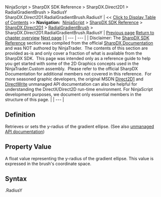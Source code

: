 ﻿
NinjaScript > SharpDX SDK Reference > SharpDX.Direct2D1 > RadialGradientBrush > RadiusY
SharpDX.Direct2D1.RadialGradientBrush.RadiusY
| << [Click to Display Table of Contents](sharpdx_direct2d1_radialgradientbrush_radiusy.md) >> **Navigation:**     [NinjaScript](ninjascript.md) > [SharpDX SDK Reference](sharpdx_sdk_reference.md) > [SharpDX.Direct2D1](sharpdx_direct2d1.md) > [RadialGradientBrush](sharpdx_direct2d1_radialgradientbrush.md) > SharpDX.Direct2D1.RadialGradientBrush.RadiusY | [Previous page](sharpdx_direct2d1_radialgradientbrush_radiusx.md) [Return to chapter overview](sharpdx_direct2d1_radialgradientbrush.md) [Next page](sharpdx_direct2d1_radialgradientbrushproperties.md) |
| --- | --- |
| Disclaimer: The [SharpDX SDK Reference](sharpdx_sdk_reference.md) section was compiled from the official [SharpDX Documentation](http://sharpdx.org/) and was NOT authored by NinjaTrader.  The contents of this section are provided as-is and only cover a fraction of what is available from the SharpDX SDK.  This page was intended only as a reference guide to help you get started with some of the 2D Graphics concepts used in the NinjaTrader.Custom assembly.  Please refer to the official SharpDX Documentation for additional members not covered in this reference.  For more seasoned graphic developers, the original MSDN [Direct2D1](https://msdn.microsoft.com/en-us/library/windows/desktop/dd370990.aspx) and [DirectWrite](https://msdn.microsoft.com/en-us/library/windows/desktop/dd368038.aspx) unmanaged API documentation can also be helpful for understanding the DirectX/Direct2D run-time environment. For NinjaScript development purposes, we document only essential members in the structure of this page. |
| --- |

## Definition
Retrieves or sets the y-radius of the gradient ellipse. 
(See also [unmanaged API documentation](https://msdn.microsoft.com/en-us/library/dd371544(v=vs.85).aspx))
 
## Property Value
A float value representing the y-radius of the gradient ellipse. This value is expressed in the brush's coordinate space.
 
## Syntax
<RadialGradientBrush>.RadiusY
